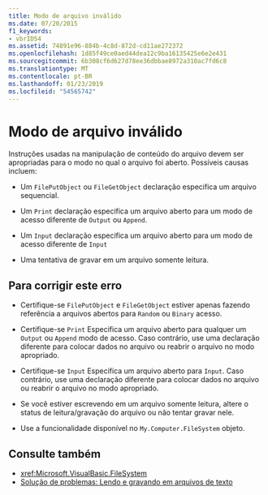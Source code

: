 ```yaml
---
title: Modo de arquivo inválido
ms.date: 07/20/2015
f1_keywords:
- vbrID54
ms.assetid: 74891e96-884b-4c8d-872d-cd11ae272372
ms.openlocfilehash: 1d85f49ce0aed44dea12c9ba16135425e6e2e431
ms.sourcegitcommit: 6b308cf6d627d78ee36dbbae8972a310ac7fd6c8
ms.translationtype: MT
ms.contentlocale: pt-BR
ms.lasthandoff: 01/23/2019
ms.locfileid: "54565742"
---
```

# <a name="bad-file-mode"></a>Modo de arquivo inválido
Instruções usadas na manipulação de conteúdo do arquivo devem ser apropriadas para o modo no qual o arquivo foi aberto. Possíveis causas incluem:  
  
-   Um `FilePutObject` ou `FileGetObject` declaração especifica um arquivo sequencial.  
  
-   Um `Print` declaração especifica um arquivo aberto para um modo de acesso diferente de `Output` ou `Append`.  
  
-   Um `Input` declaração especifica um arquivo aberto para um modo de acesso diferente de `Input`  
  
-   Uma tentativa de gravar em um arquivo somente leitura.  
  
## <a name="to-correct-this-error"></a>Para corrigir este erro  
  
-   Certifique-se `FilePutObject` e `FileGetObject` estiver apenas fazendo referência a arquivos abertos para `Random` ou `Binary` acesso.  
  
-   Certifique-se `Print` Especifica um arquivo aberto para qualquer um `Output` ou `Append` modo de acesso. Caso contrário, use uma declaração diferente para colocar dados no arquivo ou reabrir o arquivo no modo apropriado.  
  
-   Certifique-se `Input` Especifica um arquivo aberto para `Input`. Caso contrário, use uma declaração diferente para colocar dados no arquivo ou reabrir o arquivo no modo apropriado.  
  
-   Se você estiver escrevendo em um arquivo somente leitura, altere o status de leitura/gravação do arquivo ou não tentar gravar nele.  
  
-   Use a funcionalidade disponível no `My.Computer.FileSystem` objeto.  
  
## <a name="see-also"></a>Consulte também
- <xref:Microsoft.VisualBasic.FileSystem>
- [Solução de problemas: Lendo e gravando em arquivos de texto](../../../visual-basic/developing-apps/programming/drives-directories-files/troubleshooting-reading-from-and-writing-to-text-files.md)
